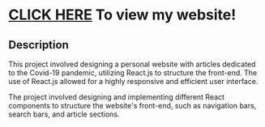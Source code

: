# [CLICK HERE](https://aarondayrit.github.io/article/) To view my website!

## Description
<p>
	This project involved designing a personal website with articles dedicated to the Covid-19 pandemic, utilizing React.js to structure the front-end. The use of React.js allowed for a highly responsive and efficient user interface.
</p>	

<p>
    The project involved designing and implementing different React components to structure the website's front-end, such as navigation bars, search bars, and article sections.
</p>